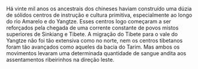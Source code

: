 ﻿Há vinte mil anos os ancestrais dos chineses haviam construído uma dúzia de sólidos centros de instrução e cultura primitiva, especialmente ao longo do rio Amarelo e do Yangtze. Esses  centros logo começaram a ser reforçados pela chegada de uma corrente constante de povos mistos superiores de Sinkiang e Tibete. A migração do Tibete para o vale do Yangtze não foi tão extensiva como no norte, nem os centros tibetanos foram tão avançados como aqueles da bacia do Tarim. Mas ambos os movimentos levaram uma determinada quantidade de sangue andita aos assentamentos ribeirinhos na direção leste.